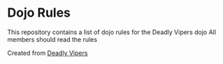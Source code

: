 Dojo Rules
==========

This repository contains a list of dojo rules for the Deadly Vipers dojo
All members should read the rules

Created from [Deadly Vipers](https://github.com/deadlyvipers)
